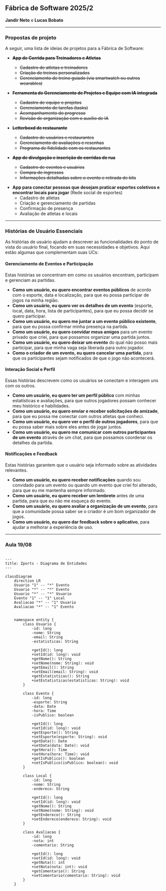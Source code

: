 ## Fábrica de Software 2025/2
**Jandir Neto** e **Lucas Bobato**

---

### Propostas de projeto
A seguir, uma lista de ideias de projetos para a Fábrica de Software:

<s>

* **App de Corrida para Treinadores e Atletas**
    * Cadastro de atletas e treinadores
    * Criação de treinos personalizados
    * Gerenciamento de treino guiado (via smartwatch ou outros wearables)

* **Ferramenta de Gerenciamento de Projetos e Equipe com IA integrada**
    * Cadastro de equipe e projetos
    * Gerenciamento de tarefas (tasks)
    * Acompanhamento do progresso
    * Revisão de organização com o auxílio de IA

* **Letterboxd de restaurante**
    * Cadastro de usuários e restaurantes
    * Gerenciamento de avaliações e resenhas
    * Programa de fidelidade com os restaurantes

* **App de divulgação e inscrição de corridas de rua**
    * Cadastro de eventos e usuários
    * Compra de ingressos
    * Informações detalhadas sobre o evento e retirada de kits

</s>

* **App para conectar pessoas que desejam praticar esportes coletivos e encontrar locais para jogar** (Rede social de esportes)
    * Cadastro de atletas
    * Criação e gerenciamento de partidas
    * Confirmação de presença
    * Avaliação de atletas e locais

---

### Histórias de Usuário Essenciais

As histórias de usuário ajudam a descrever as funcionalidades do ponto de vista do usuário final, focando em suas necessidades e objetivos. Aqui estão algumas que complementam suas UCs:

#### **Gerenciamento de Eventos e Participação**

Estas histórias se concentram em como os usuários encontram, participam e gerenciam as partidas.

* **Como um usuário, eu quero encontrar eventos públicos** de acordo com o esporte, data e localização, para que eu possa participar de jogos na minha região.
* **Como um usuário, eu quero ver os detalhes de um evento** (esporte, local, data, hora, lista de participantes), para que eu possa decidir se quero participar.
* **Como um usuário, eu quero me juntar a um evento público existente**, para que eu possa confirmar minha presença na partida.
* **Como um usuário, eu quero convidar meus amigos** para um evento privado que criei, para que possamos organizar uma partida juntos.
* **Como um usuário, eu quero deixar um evento** do qual não posso mais participar, para que minha vaga seja liberada para outro jogador.
* **Como o criador de um evento, eu quero cancelar uma partida**, para que os participantes sejam notificados de que o jogo não acontecerá.

#### **Interação Social e Perfil**

Essas histórias descrevem como os usuários se conectam e interagem uns com os outros.

* **Como um usuário, eu quero ter um perfil público** com minhas estatísticas e avaliações, para que outros jogadores possam conhecer meu histórico e habilidades.
* **Como um usuário, eu quero enviar e receber solicitações de amizade**, para que eu possa me conectar com outros atletas que conheci.
* **Como um usuário, eu quero ver o perfil de outros jogadores**, para que eu possa saber mais sobre eles antes de jogar juntos.
* **Como um usuário, eu quero me comunicar com outros participantes de um evento** através de um chat, para que possamos coordenar os detalhes da partida.

#### **Notificações e Feedback**

Estas histórias garantem que o usuário seja informado sobre as atividades relevantes.

* **Como um usuário, eu quero receber notificações** quando sou convidado para um evento ou quando um evento que criei foi alterado, para que eu me mantenha sempre informado.
* **Como um usuário, eu quero receber um lembrete** antes de uma partida, para que eu não me esqueça do evento.
* **Como um usuário, eu quero avaliar a organização de um evento**, para que a comunidade possa saber se o criador é um bom organizador de jogos.
* **Como um usuário, eu quero dar feedback sobre o aplicativo**, para ajudar a melhorar a experiência de uso.

---

### Aula 19/08

```mermaid

---
title: Zports - Diagrama de Entidades
---

classDiagram
    direction LR
    Usuario "1" -- "*" Evento
    Usuario "*" -- "*" Evento
    Usuario "*" -- "*" Usuario
    Evento "1" -- "1" Local
    Avaliacao "*" -- "1" Usuario
    Avaliacao "*" -- "1" Evento


    namespace entity {
        class Usuario {
            -id: long
            -nome: String
            -email: String
            -estatisticas: String

            +getId(): long
            +setId(id: long): void
            +getNome(): String
            +setNome(nome: String): void
            +getEmail(): String
            +setEmail(email: String): void
            +getEstatisticas(): String
            +setEstatisticas(estatisticas: String): void
        }

        class Evento {
            -id: long
            -esporte: String
            -data: Date
            -hora: Time
            -isPublico: boolean

            +getId(): long
            +setId(id: long): void
            +getEsporte(): String
            +setEsporte(esporte: String): void
            +getData(): Date
            +setData(data: Date): void
            +getHora(): Time
            +setHora(hora: Time): void
            +getIsPublico(): boolean
            +setIsPublico(isPublico: boolean): void
        }

        class Local {
            -id: long
            -nome: String
            -endereco: String

            +getId(): long
            +setId(id: long): void
            +getNome(): String
            +setNome(nome: String): void
            +getEndereco(): String
            +setEndereco(endereco: String): void
        }

        class Avaliacao {
            -id: long
            -nota: int
            -comentario: String

            +getId(): long
            +setId(id: long): void
            +getNota(): int
            +setNota(nota: int): void
            +getComentario(): String
            +setComentario(comentario: String): void
        }
    }


```